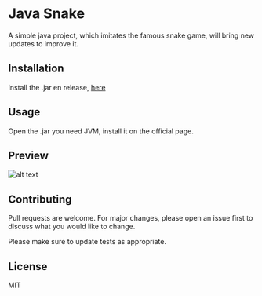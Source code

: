 
# Java Snake

A simple java project, which imitates the famous snake game, will bring new updates to improve it.

## Installation

Install the .jar en  release, [here](https://github.com/regalk13/Java_Snake/releases)

## Usage

Open the .jar you need JVM, install it on the official page.

## Preview
![alt text](https://user-images.githubusercontent.com/72028266/124303621-4784ea80-db28-11eb-9737-11811d45fb6d.gif)

## Contributing
Pull requests are welcome. For major changes, please open an issue first to discuss what you would like to change.

Please make sure to update tests as appropriate.

## License
MIT
